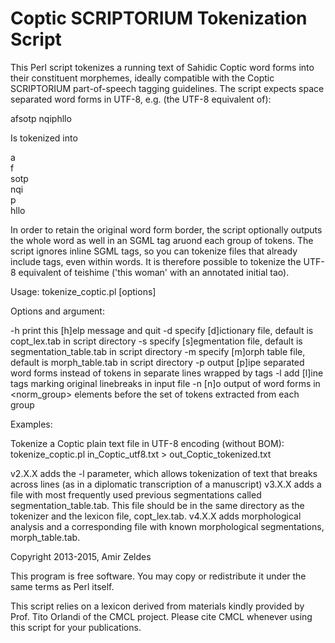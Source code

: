 Coptic SCRIPTORIUM Tokenization Script
======================================
This Perl script tokenizes a running text of Sahidic Coptic word forms into their constituent
morphemes, ideally compatible with the Coptic SCRIPTORIUM part-of-speech tagging guidelines.
The script expects space separated word forms in UTF-8, e.g. (the UTF-8 equivalent of):

afsotp nqiphllo

Is tokenized into

a<br>
f<br>
sotp<br>
nqi<br>
p<br>
hllo<br>

In order to retain the original word form border, the script optionally outputs the whole word
as well in an SGML tag aruond each group of tokens. The script ignores inline SGML tags,
so you can tokenize files that already include tags, even within words. It is therefore possible
to tokenize the UTF-8 equivalent of <hi rend="big">t</hi>eishime ('this woman' with an annotated
initial tao). 

Usage:  tokenize_coptic.pl [options] <FILE>

Options and argument:

-h              print this [h]elp message and quit
-d              specify [d]ictionary file, default is copt_lex.tab in script directory
-s              specify [s]egmentation file, default is segmentation_table.tab in script directory
-m              specify [m]orph table file, default is morph_table.tab in script directory
-p              output [p]ipe separated word forms instead of tokens in separate lines wrapped by <norm> tags
-l               add [l]ine tags marking original linebreaks in input file
-n              [n]o output of word forms in <norm_group> elements before the set of tokens extracted from each group

Examples:

Tokenize a Coptic plain text file in UTF-8 encoding (without BOM):
  tokenize_coptic.pl in_Coptic_utf8.txt > out_Coptic_tokenized.txt
  
v2.X.X adds the -l parameter, which allows tokenization of text that breaks across lines (as in a diplomatic transcription of a manuscript)
v3.X.X adds a file with most frequently used previous segmentations called segmentation_table.tab. This file should be in the same directory as the tokenizer and the lexicon file, copt_lex.tab.
v4.X.X adds morphological analysis and a corresponding file with known morphological segmentations, morph_table.tab.

Copyright 2013-2015, Amir Zeldes

This program is free software. You may copy or redistribute it under
the same terms as Perl itself.

This script relies on a lexicon derived from materials kindly provided by Prof. Tito Orlandi
of the CMCL project. Please cite CMCL whenever using this script for your publications.
